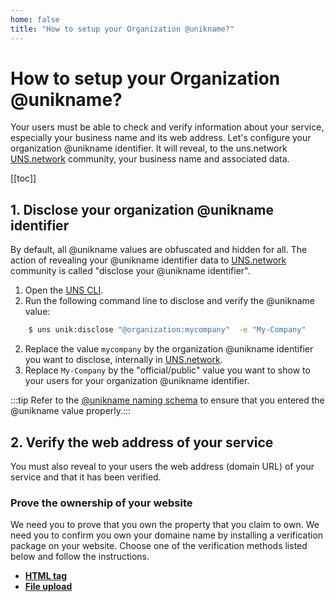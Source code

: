 ```yaml
---
home: false
title: "How to setup your Organization @unikname?"
---
```

 
# How to setup your Organization @unikname?

Your users must be able to check and verify information about your service, especially your business name and its web address. Let's configure your organization @unikname identifier. It will reveal, to the uns.network [UNS.network](https://explorer.uns.network) community, your business name and associated data.

[[toc]]

## 1. Disclose your organization @unikname identifier

By default, all @unikname values are obfuscated and hidden for all. The action of revealing your @unikname identifier data to [UNS.network](https://explorer.uns.network) community is called "disclose your @unikname identifier".

1. Open the [UNS CLI](creating-unikname-organization). 
2. Run the following command line to disclose and verify the @unikname value:

```bash
    $ uns unik:disclose "@organization:mycompany"  -e "My-Company"
```

2. Replace the value `mycompany` by the organization @unikname identifier you want to disclose, internally in [UNS.network](https://explorer.uns.network).
3. Replace `My-Company` by the "official/public" value you want to show to your users for your organization @unikname identifier.<br/>

:::tip
Refer to the [@unikname naming schema](soon) to ensure that you entered the @unikname value properly.::: 

## 2. Verify the web address of your service

You must also reveal to your users the web address (domain URL) of your service and that it has been verified.

### Prove the ownership of your website

We need you to prove that you own the property that you claim to own. We need you to confirm you own your domaine name by installing a verification package on your website. Choose one of the verification methods listed below and follow the instructions.
 
- **[HTML tag](/3.1VerifyWebAddress-htmlTag)**
- **[File upload](/3.2VerifyWebAddress-fileUpload)**

